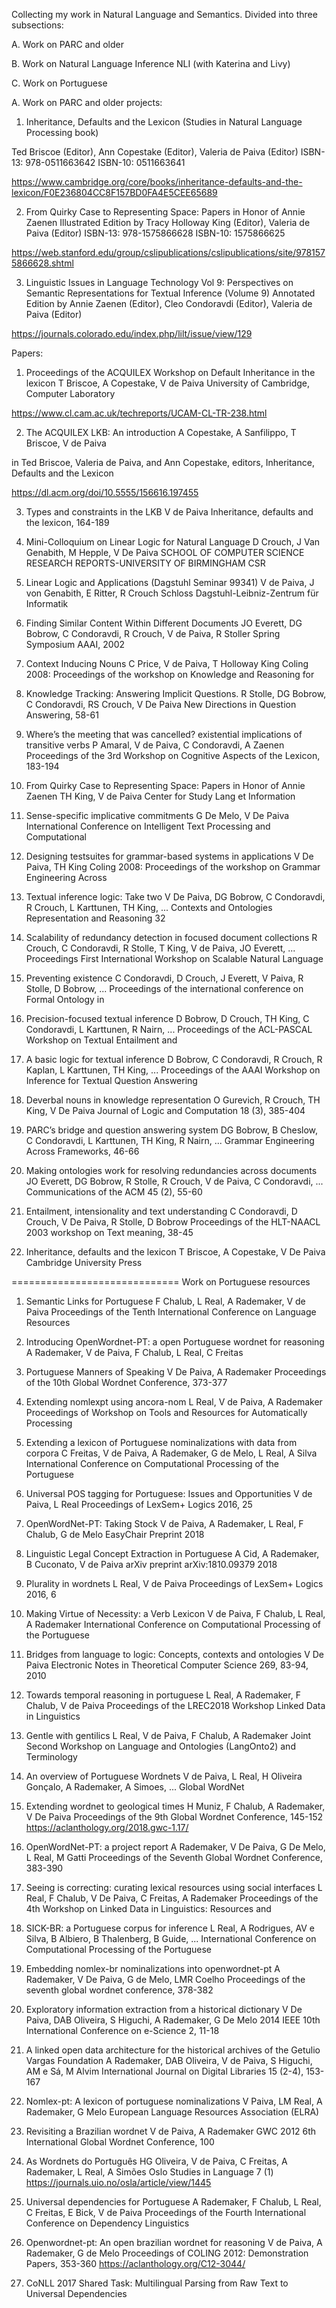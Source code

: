 Collecting my work in Natural Language and Semantics. 
Divided  into three subsections:

A. Work on PARC and older

B. Work on Natural Language Inference NLI (with Katerina and Livy)

C. Work on Portuguese

A. Work on PARC and older projects:

1. Inheritance, Defaults and the Lexicon (Studies in Natural Language Processing book)

Ted Briscoe (Editor), Ann Copestake (Editor), Valeria de Paiva (Editor) 
ISBN-13: 978-0511663642
ISBN-10: 0511663641 

https://www.cambridge.org/core/books/inheritance-defaults-and-the-lexicon/F0E236804CC8F157BD0FA4E5CEE65689

2. From Quirky Case to Representing Space: Papers in Honor of Annie Zaenen Illustrated Edition
by Tracy Holloway King (Editor), Valeria de Paiva (Editor)
ISBN-13: 978-1575866628
ISBN-10: 1575866625

https://web.stanford.edu/group/cslipublications/cslipublications/site/9781575866628.shtml

3. Linguistic Issues in Language Technology Vol 9: Perspectives on Semantic Representations for Textual Inference (Volume 9) Annotated Edition
by Annie Zaenen (Editor), Cleo Condoravdi (Editor), Valeria de Paiva (Editor) 

https://journals.colorado.edu/index.php/lilt/issue/view/129

Papers:
1. Proceedings of the ACQUILEX Workshop on Default Inheritance in the lexicon
T Briscoe, A Copestake, V de Paiva
University of Cambridge, Computer Laboratory

https://www.cl.cam.ac.uk/techreports/UCAM-CL-TR-238.html


2. The ACQUILEX LKB: An introduction
A Copestake, A Sanfilippo, T Briscoe, V de Paiva

in Ted Briscoe, Valeria de Paiva, and Ann Copestake, editors, Inheritance, Defaults and the Lexicon

https://dl.acm.org/doi/10.5555/156616.197455

3. Types and constraints in the LKB
V de Paiva
Inheritance, defaults and the lexicon, 164-189

4. Mini-Colloquium on Linear Logic for Natural Language
D Crouch, J Van Genabith, M Hepple, V De Paiva
SCHOOL OF COMPUTER SCIENCE RESEARCH REPORTS-UNIVERSITY OF BIRMINGHAM CSR

5. Linear Logic and Applications (Dagstuhl Seminar 99341)
V de Paiva, J von Genabith, E Ritter, R Crouch
Schloss Dagstuhl-Leibniz-Zentrum für Informatik

6. Finding Similar Content Within Different Documents
JO Everett, DG Bobrow, C Condoravdi, R Crouch, V de Paiva, R Stoller
Spring Symposium AAAI, 2002

7. Context Inducing Nouns
C Price, V de Paiva, T Holloway King
Coling 2008: Proceedings of the workshop on Knowledge and Reasoning for 

8. Knowledge Tracking: Answering Implicit Questions.
R Stolle, DG Bobrow, C Condoravdi, RS Crouch, V De Paiva
New Directions in Question Answering, 58-61

9. Where’s the meeting that was cancelled? existential implications of transitive verbs
P Amaral, V de Paiva, C Condoravdi, A Zaenen
Proceedings of the 3rd Workshop on Cognitive Aspects of the Lexicon, 183-194

10. From Quirky Case to Representing Space: Papers in Honor of Annie Zaenen
TH King, V de Paiva
Center for Study Lang et Information

11. Sense-specific implicative commitments
G De Melo, V De Paiva
International Conference on Intelligent Text Processing and Computational

12. Designing testsuites for grammar-based systems in applications
V De Paiva, TH King
Coling 2008: Proceedings of the workshop on Grammar Engineering Across 

13. Textual inference logic: Take two
V De Paiva, DG Bobrow, C Condoravdi, R Crouch, L Karttunen, TH King, ...
Contexts and Ontologies Representation and Reasoning 32

14. Scalability of redundancy detection in focused document collections
R Crouch, C Condoravdi, R Stolle, T King, V de Paiva, JO Everett, ...
Proceedings First International Workshop on Scalable Natural Language 

15. Preventing existence
C Condoravdi, D Crouch, J Everett, V Paiva, R Stolle, D Bobrow, ...
Proceedings of the international conference on Formal Ontology in

16. Precision-focused textual inference
D Bobrow, D Crouch, TH King, C Condoravdi, L Karttunen, R Nairn, ...
Proceedings of the ACL-PASCAL Workshop on Textual Entailment and

17. A basic logic for textual inference
D Bobrow, C Condoravdi, R Crouch, R Kaplan, L Karttunen, TH King, ...
Proceedings of the AAAI Workshop on Inference for Textual Question Answering 

18. Deverbal nouns in knowledge representation
O Gurevich, R Crouch, TH King, V De Paiva
Journal of Logic and Computation 18 (3), 385-404

19. PARC’s bridge and question answering system
DG Bobrow, B Cheslow, C Condoravdi, L Karttunen, TH King, R Nairn, ...
Grammar Engineering Across Frameworks, 46-66

20. Making ontologies work for resolving redundancies across documents
JO Everett, DG Bobrow, R Stolle, R Crouch, V de Paiva, C Condoravdi, ...
Communications of the ACM 45 (2), 55-60

21. Entailment, intensionality and text understanding
C Condoravdi, D Crouch, V De Paiva, R Stolle, D Bobrow
Proceedings of the HLT-NAACL 2003 workshop on Text meaning, 38-45

22. Inheritance, defaults and the lexicon
T Briscoe, A Copestake, V De Paiva
Cambridge University Press

=============================
Work on Portuguese resources

1. Semantic Links for Portuguese
F Chalub, L Real, A Rademaker, V de Paiva
Proceedings of the Tenth International Conference on Language Resources

2. Introducing OpenWordnet-PT: a open Portuguese wordnet for reasoning
A Rademaker, V de Paiva, F Chalub, L Real, C Freitas

3. Portuguese Manners of Speaking
V De Paiva, A Rademaker
Proceedings of the 10th Global Wordnet Conference, 373-377

4. Extending nomlexpt using ancora-nom
L Real, V de Paiva, A Rademaker
Proceedings of Workshop on Tools and Resources for Automatically Processing 

5. Extending a lexicon of Portuguese nominalizations with data from corpora
C Freitas, V de Paiva, A Rademaker, G de Melo, L Real, A Silva
International Conference on Computational Processing of the Portuguese

6. Universal POS tagging for Portuguese: Issues and Opportunities
V de Paiva, L Real
Proceedings of LexSem+ Logics 2016, 25

7. OpenWordNet-PT: Taking Stock
V de Paiva, A Rademaker, L Real, F Chalub, G de Melo
EasyChair Preprint 2018

8. Linguistic Legal Concept Extraction in Portuguese
A Cid, A Rademaker, B Cuconato, V de Paiva
arXiv preprint arXiv:1810.09379 2018

9. Plurality in wordnets
L Real, V de Paiva
Proceedings of LexSem+ Logics 2016, 6

10. Making Virtue of Necessity: a Verb Lexicon
V de Paiva, F Chalub, L Real, A Rademaker
International Conference on Computational Processing of the Portuguese

11. Bridges from language to logic: Concepts, contexts and ontologies
V De Paiva
Electronic Notes in Theoretical Computer Science 269, 83-94, 2010

12. Towards temporal reasoning in portuguese
L Real, A Rademaker, F Chalub, V de Paiva
Proceedings of the LREC2018 Workshop Linked Data in Linguistics

13. Gentle with gentilics
L Real, V de Paiva, F Chalub, A Rademaker
Joint Second Workshop on Language and Ontologies (LangOnto2) and Terminology 

14. An overview of Portuguese Wordnets
V de Paiva, L Real, H Oliveira Gonçalo, A Rademaker, A Simoes, ...
Global WordNet

15. Extending wordnet to geological times
H Muniz, F Chalub, A Rademaker, V De Paiva
Proceedings of the 9th Global Wordnet Conference, 145-152
https://aclanthology.org/2018.gwc-1.17/

16. OpenWordNet-PT: a project report
A Rademaker, V De Paiva, G De Melo, L Real, M Gatti
Proceedings of the Seventh Global Wordnet Conference, 383-390

17. Seeing is correcting: curating lexical resources using social interfaces
L Real, F Chalub, V De Paiva, C Freitas, A Rademaker
Proceedings of the 4th Workshop on Linked Data in Linguistics: Resources and

18. SICK-BR: a Portuguese corpus for inference
L Real, A Rodrigues, AV e Silva, B Albiero, B Thalenberg, B Guide, ...
International Conference on Computational Processing of the Portuguese

19. Embedding nomlex-br nominalizations into openwordnet-pt
A Rademaker, V De Paiva, G de Melo, LMR Coelho
Proceedings of the seventh global wordnet conference, 378-382

20. Exploratory information extraction from a historical dictionary
V De Paiva, DAB Oliveira, S Higuchi, A Rademaker, G De Melo
2014 IEEE 10th International Conference on e-Science 2, 11-18

21. A linked open data architecture for the historical archives of the Getulio Vargas Foundation
A Rademaker, DAB Oliveira, V de Paiva, S Higuchi, AM e Sá, M Alvim
International Journal on Digital Libraries 15 (2-4), 153-167

22. Nomlex-pt: A lexicon of portuguese nominalizations
V Paiva, LM Real, A Rademaker, G Melo
European Language Resources Association (ELRA)

23. Revisiting a Brazilian wordnet
V de Paiva, A Rademaker
GWC 2012 6th International Global Wordnet Conference, 100

24. As Wordnets do Português
HG Oliveira, V de Paiva, C Freitas, A Rademaker, L Real, A Simões
Oslo Studies in Language 7 (1)
https://journals.uio.no/osla/article/view/1445

25. Universal dependencies for Portuguese
A Rademaker, F Chalub, L Real, C Freitas, E Bick, V de Paiva
Proceedings of the Fourth International Conference on Dependency Linguistics 

26. Openwordnet-pt: An open brazilian wordnet for reasoning
V de Paiva, A Rademaker, G de Melo
Proceedings of COLING 2012: Demonstration Papers, 353-360
https://aclanthology.org/C12-3044/

27. CoNLL 2017 Shared Task: Multilingual Parsing from Raw Text to Universal Dependencies
